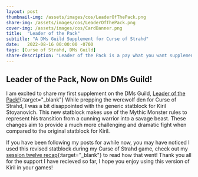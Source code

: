 ```yaml
---
layout: post
thumbnail-img: /assets/images/cos/LeaderOfThePack.png
share-img: /assets/images/cos/LeaderOfThePack.png
cover-img: /assets/images/cos/CardBanner.png
title:  "Leader of the Pack"
subtitle: "A DMs Guild Supplement for Curse of Strahd"
date:   2022-08-16 00:00:00 -0700
tags: [Curse of Strahd, DMs Guild]
share-description: "Leader of the Pack is a pay what you want supplement on the DMs Guild that provides a mythic monster statblock for Kiril Stoyanovich."
---
```


## Leader of the Pack, Now on DMs Guild!
I am excited to share my first supplement on the DMs Guild, [Leader of the Pack!](https://www.dmsguild.com/product/406741/Leader-of-the-Pack){:target="_blank"} While prepping the werewolf den for Curse of Strahd, I was a bit disappointed with the generic statblock for Kiril Stoyanovich. This new statblock makes use of the Mythic Monster rules to represent his transition from a cunning warrior into a savage beast. These changes aim to provide a much more challenging and dramatic fight when compared to the original statblock for Kiril.

If you have been following my posts for awhile now, you may have noticed I used this revised statblock during my Curse of Strahd game, check out my [session twelve recap](https://yetanothertyler.com/2022-07-12-cos-diary-session-12/){:target="_blank"} to read how that went! Thank you all for the support I have recieved so far, I hope you enjoy using this version of Kiril in your games!